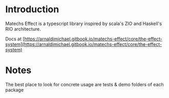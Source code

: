 # Introduction
Matechs Effect is a typescript library inspired by scala's ZIO and Haskell's RIO architecture.

Docs at [https://arnaldimichael.gitbook.io/matechs-effect/core/the-effect-system](https://arnaldimichael.gitbook.io/matechs-effect/core/the-effect-system)

# Notes
The best place to look for concrete usage are tests & demo folders of each package